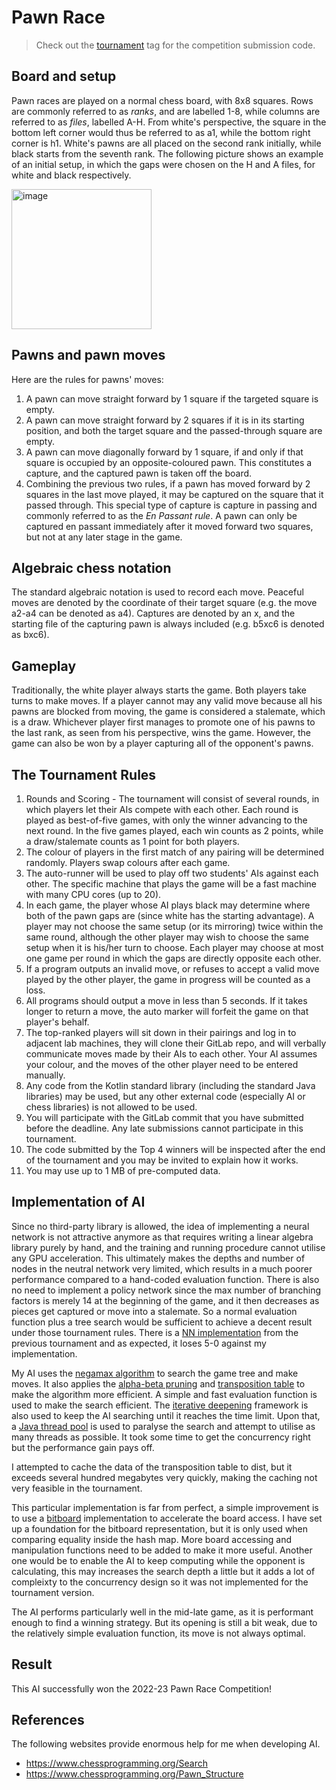 # Pawn Race

> Check out the [tournament](https://github.com/HEIGE-PCloud/pawn-race/tree/tournament) tag for the competition submission code.

## Board and setup

Pawn races are played on a normal chess board, with 8x8 squares. Rows are commonly referred to as *ranks*, and are labelled 1-8, while columns are referred to as *files*, labelled A-H. From white's perspective, the square in the bottom left corner would thus be referred to as a1, while the bottom right corner is h1. White's pawns are all placed on the second rank initially, while black starts from the seventh rank. The following picture shows an example of an initial setup, in which the gaps were chosen on the H and A files, for white and black respectively.

<img width="224" alt="image" src="https://user-images.githubusercontent.com/52968553/206916724-9882d17a-68f1-415d-a4ca-6b08a87d8765.png">

## Pawns and pawn moves

Here are the rules for pawns' moves:

1. A pawn can move straight forward by 1 square if the targeted square is empty.
2. A pawn can move straight forward by 2 squares if it is in its starting position, and both the target square and the passed-through square are empty.
3. A pawn can move diagonally forward by 1 square, if and only if that square is occupied by an opposite-coloured pawn. This constitutes a capture, and the captured pawn is taken off the board.
4. Combining the previous two rules, if a pawn has moved forward by 2 squares in the last move played, it may be captured on the square that it passed through. This special type of capture is capture in passing and commonly referred to as the *En Passant rule*. A pawn can only be captured en passant immediately after it moved forward two squares, but not at any later stage in the game.

## Algebraic chess notation

The standard algebraic notation is used to record each move. Peaceful moves are denoted by the coordinate of their target square (e.g. the move a2-a4 can be denoted as a4). Captures are denoted by an x, and the starting file of the capturing pawn is always included (e.g. b5xc6 is denoted as bxc6).

## Gameplay

Traditionally, the white player always starts the game. Both players take turns to make moves. If a player cannot may any valid move because all his pawns are blocked from moving, the game is considered a stalemate, which is a draw. Whichever player first manages to promote one of his pawns to the last rank, as seen from his perspective, wins the game. However, the game can also be won by a player capturing all of the opponent's pawns.

## The Tournament Rules

1. Rounds and Scoring - The tournament will consist of several rounds, in which players let their AIs compete with each other. Each round is played as best-of-five games, with only the winner advancing to the next round. In the five games played, each win counts as 2 points, while a draw/stalemate counts as 1 point for both players.
2. The colour of players in the first match of any pairing will be determined randomly. Players swap colours after each game.
3. The auto-runner will be used to play off two students' AIs against each other. The specific machine that plays the game will be a fast machine with many CPU cores (up to 20).
4. In each game, the player whose AI plays black may determine where both of the pawn gaps are (since white has the starting advantage). A player may not choose the same setup (or its mirroring) twice within the same round, although the other player may wish to choose the same setup when it is his/her turn to choose. Each player may choose at most one game per round in which the gaps are directly opposite each other.
5. If a program outputs an invalid move, or refuses to accept a valid move played by the other player, the game in progress will be counted as a loss.
6. All programs should output a move in less than 5 seconds. If it takes longer to return a move, the auto marker will forfeit the game on that player's behalf.
7. The top-ranked players will sit down in their pairings and log in to adjacent lab machines, they will clone their GitLab repo, and will verbally communicate moves made by their AIs to each other. Your AI assumes your colour, and the moves of the other player need to be entered manually.
8. Any code from the Kotlin standard library (including the standard Java libraries) may be used, but any other external code (especially AI or chess libraries) is not allowed to be used.
9. You will participate with the GitLab commit that you have submitted before the deadline. Any late submissions cannot participate in this tournament.
10. The code submitted by the Top 4 winners will be inspected after the end of the tournament and you may be invited to explain how it works.
11. You may use up to 1 MB of pre-computed data.

## Implementation of AI

Since no third-party library is allowed, the idea of implementing a neural network is not attractive anymore as that requires writing a linear algebra library purely by hand, and the training and running procedure cannot utilise any GPU acceleration. This ultimately makes the depths and number of nodes in the neutral network very limited, which results in a much poorer performance compared to a hand-coded evaluation function. There is also no need to implement a policy network since the max number of branching factors is merely 14 at the beginning of the game, and it then decreases as pieces get captured or move into a stalemate. So a normal evaluation function plus a tree search would be sufficient to achieve a decent result under those tournament rules. There is a [NN implementation](https://github.com/JordanLloydHall/pawnRace) from the previous tournament and as expected, it loses 5-0 against my implementation.

My AI uses the [negamax algorithm](https://en.wikipedia.org/wiki/Negamax) to search the game tree and make moves. It also applies the [alpha-beta pruning](https://en.wikipedia.org/wiki/Alpha–beta_pruning) and [transposition table](https://en.wikipedia.org/wiki/Transposition_table) to make the algorithm more efficient. A simple and fast evaluation function is used to make the search efficient. The [iterative deepening](https://en.wikipedia.org/wiki/Iterative_deepening_depth-first_search) framework is also used to keep the AI searching until it reaches the time limit. Upon that, a [Java thread pool](https://docs.oracle.com/javase/8/docs/api/java/util/concurrent/Executors.html#newFixedThreadPool-int-) is used to paralyse the search and attempt to utilise as many threads as possible. It took some time to get the concurrency right but the performance gain pays off.

I attempted to cache the data of the transposition table to dist, but it exceeds several hundred megabytes very quickly, making the caching not very feasible in the tournament. 

This particular implementation is far from perfect, a simple improvement is to use a [bitboard](https://en.wikipedia.org/wiki/Bitboard) implementation to accelerate the board access. I have set up a foundation for the bitboard representation, but it is only used when comparing equality inside the hash map. More board accessing and manipulation functions need to be added to make it more useful. Another one would be to enable the AI to keep computing while the opponent is calculating, this may increases the search depth a little but it adds a lot of compleixty to the concurrency design so it was not implemented for the tournament version.

The AI performs particularly well in the mid-late game, as it is performant enough to find a winning strategy. But its opening is still a bit weak, due to the relatively simple evaluation function, its move is not always optimal.

## Result

This AI successfully won the 2022-23 Pawn Race Competition!

## References

The following websites provide enormous help for me when developing AI.

- https://www.chessprogramming.org/Search
- https://www.chessprogramming.org/Pawn_Structure
